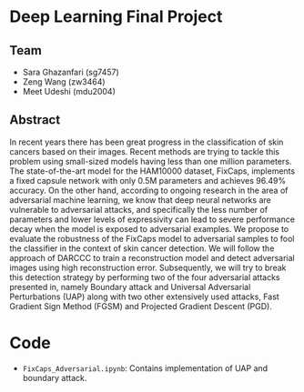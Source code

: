 # Deep Learning Final Project

## Team

 - Sara Ghazanfari (sg7457)
 - Zeng Wang (zw3464)
 - Meet Udeshi (mdu2004)

## Abstract

In recent years there has been great progress in the classification of skin cancers based on their images. Recent methods are trying to tackle this problem using small-sized models having less than one million parameters. The state-of-the-art model for the HAM10000 dataset, FixCaps, implements a fixed capsule network with only 0.5M parameters and achieves 96.49\% accuracy. On the other hand, according to ongoing research in the area of adversarial machine learning, we know that deep neural networks are vulnerable to adversarial attacks, and specifically the less number of parameters and lower levels of expressivity can lead to severe performance decay when the model is exposed to adversarial examples. We propose to evaluate the robustness of the FixCaps model to adversarial samples to fool the classifier in the context of skin cancer detection. We will follow the approach of DARCCC to train a reconstruction model and detect adversarial images using high reconstruction error. Subsequently, we will try to break this detection strategy by performing two of the four adversarial attacks presented in, namely Boundary attack and Universal Adversarial Perturbations (UAP) along with two other extensively used attacks, Fast Gradient Sign Method (FGSM) and Projected Gradient Descent (PGD).

# Code

 - `FixCaps_Adversarial.ipynb`: Contains implementation of UAP and boundary attack.
